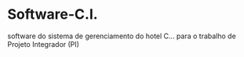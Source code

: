 # Software-C.I.
software do sistema de gerenciamento do hotel C... para o trabalho de Projeto Integrador (PI)
